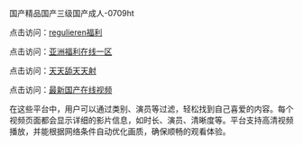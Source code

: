 国产精品国产三级国产成人-0709ht

点击访问：<a href="https://heiliaoe8ajia.pages.dev">regulieren福利</a>

点击访问：<a href="https://heiliaozj3tjd.pages.dev">亚洲福利在线一区</a>

点击访问：<a href="https://heiliaoxqkkct.pages.dev">天天舔天天射</a>

点击访问：<a href="https://heiliaoxwd5i8.pages.dev">最新国产在线视频</a>

在这些平台中，用户可以通过类别、演员等过滤，轻松找到自己喜爱的内容。每个视频页面都会显示详细的影片信息，如时长、演员、清晰度等。平台支持高清视频播放，并能根据网络条件自动优化画质，确保顺畅的观看体验。

<span style="display:none;">[Canonical link](）</span>
